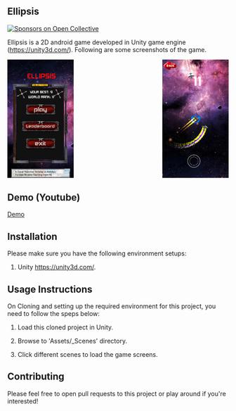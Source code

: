 ## Ellipsis
[![Sponsors on Open Collective](https://img.shields.io/badge/license-MIT-brightgreen.svg?style=flat-square)](#sponsors)

Ellipsis is a 2D android game developed in Unity game engine (https://unity3d.com/). Following are some screenshots of the game.

<div width="110%">
  <img src="Assets/screenshots/scr2.png" width="30%"  title="Ellipsis - Menu">
 
  <img src="Assets/screenshots/sc1.png" width="30%" align="right" title="Ellipsis">
</div>


## Demo (Youtube)
<a href='https://www.youtube.com/watch?v=wi5GR3MCNpQ'>Demo</a>






             
## Installation
Please make sure you have the following environment setups:

1. Unity https://unity3d.com/.

## Usage Instructions
On Cloning and setting up the required environment for this project, you need to follow the speps below:

1. Load this cloned project in Unity.

2. Browse to 'Assets/_Scenes' directory.

3. Click different scenes to load the game screens.

## Contributing

Please feel free to open pull requests to this project or play around if you're interested!
